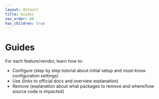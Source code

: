 ```yaml
---
layout: default
title: Guides
nav_order: 40
has_children: true
---
```


# Guides

For each feature/vendor, learn how to:
- Configure (step by step tutorial about initial setup and must-know configuration settings)
- Use (links to official docs and overview explanation)
- Remove (explanation about what packages to remove and where/how source code is impacted)
